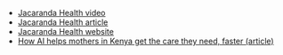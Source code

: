 - [Jacaranda Health video](https://youtu.be/CgV9QVF2VYw)
- [Jacaranda Health article](https://kenya.ai/how-jacaranda-health-is-getting-help-for-mothers-in-kenya-faster-using-natural-language-processing/)
- [Jacaranda Health website](https://www.jacarandahealth.org/)
- [How AI helps mothers in Kenya get the care they need, faster (article)](https://towardsdatascience.com/how-ai-helps-mothers-in-kenya-get-the-care-they-need-faster-eb4f05b34732)
